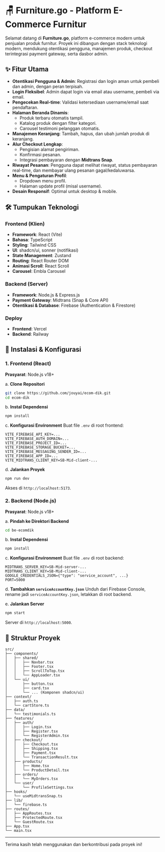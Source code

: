 # 🪑 Furniture.go - Platform E-Commerce Furnitur

Selamat datang di **Furniture.go**, platform e-commerce modern untuk penjualan produk furnitur. Proyek ini dibangun dengan stack teknologi modern, mendukung otentikasi pengguna, manajemen produk, checkout terintegrasi payment gateway, serta dasbor admin.

## ✨ Fitur Utama

* **Otentikasi Pengguna & Admin**: Registrasi dan login aman untuk pembeli dan admin, dengan peran terpisah.
* **Login Fleksibel**: Admin dapat login via email atau username, pembeli via email.
* **Pengecekan Real-time**: Validasi ketersediaan username/email saat pendaftaran.
* **Halaman Beranda Dinamis**:
    * Produk terbaru otomatis tampil.
    * Katalog produk dengan filter kategori.
    * Carousel testimoni pelanggan otomatis.
* **Manajemen Keranjang**: Tambah, hapus, dan ubah jumlah produk di keranjang.
* **Alur Checkout Lengkap**:
    * Pengisian alamat pengiriman.
    * Konfirmasi pesanan.
    * Integrasi pembayaran dengan **Midtrans Snap**.
* **Riwayat Pesanan**: Pengguna dapat melihat riwayat, status pembayaran real-time, dan membayar ulang pesanan gagal/kedaluwarsa.
* **Menu & Pengaturan Profil**:
    * Dropdown menu profil.
    * Halaman update profil (misal username).
* **Desain Responsif**: Optimal untuk desktop & mobile.

## 🛠️ Tumpukan Teknologi

### Frontend (Klien)
- **Framework**: React (Vite)
- **Bahasa**: TypeScript
- **Styling**: Tailwind CSS
- **UI**: shadcn/ui, sonner (notifikasi)
- **State Management**: Zustand
- **Routing**: React Router DOM
- **Animasi Scroll**: React Scroll
- **Carousel**: Embla Carousel

### Backend (Server)
- **Framework**: Node.js & Express.js
- **Payment Gateway**: Midtrans (Snap & Core API)
- **Otentikasi & Database**: Firebase (Authentication & Firestore)

### Deploy
- **Frontend**: Vercel
- **Backend**: Railway

## 🚀 Instalasi & Konfigurasi

### 1. Frontend (React)
**Prasyarat**: Node.js v18+

a. **Clone Repositori**
```bash
git clone https://github.com/jouyai/ecom-dik.git
cd ecom-dik
```

b. **Instal Dependensi**
```bash
npm install
```

c. **Konfigurasi Environment**
Buat file `.env` di root frontend:
```env
VITE_FIREBASE_API_KEY=...
VITE_FIREBASE_AUTH_DOMAIN=...
VITE_FIREBASE_PROJECT_ID=...
VITE_FIREBASE_STORAGE_BUCKET=...
VITE_FIREBASE_MESSAGING_SENDER_ID=...
VITE_FIREBASE_APP_ID=...
VITE_MIDTRANS_CLIENT_KEY=SB-Mid-client-...
```

d. **Jalankan Proyek**
```bash
npm run dev
```
Akses di `http://localhost:5173`.

### 2. Backend (Node.js)
**Prasyarat**: Node.js v18+

a. **Pindah ke Direktori Backend**
```bash
cd be-ecomdik
```

b. **Instal Dependensi**
```bash
npm install
```

c. **Konfigurasi Environment**
Buat file `.env` di root backend:
```env
MIDTRANS_SERVER_KEY=SB-Mid-server-...
MIDTRANS_CLIENT_KEY=SB-Mid-client-...
GOOGLE_CREDENTIALS_JSON={"type": "service_account", ...}
PORT=5000
```

d. **Tambahkan `serviceAccountKey.json`**
Unduh dari Firebase Console, rename jadi `serviceAccountKey.json`, letakkan di root backend.

e. **Jalankan Server**
```bash
npm start
```
Server di `http://localhost:5000`.

## 📁 Struktur Proyek

```
src/
├── components/
│   ├── shared/
│   │   ├── Navbar.tsx
│   │   ├── Footer.tsx
│   │   ├── ScrollToTop.tsx
│   │   └── AppLoader.tsx
│   └── ui/
│       ├── button.tsx
│       ├── card.tsx
│       └── ... (Komponen shadcn/ui)
├── context/
│   ├── auth.ts
│   └── cartStore.ts
├── data/
│   └── testimonials.ts
├── features/
│   ├── auth/
│   │   ├── Login.tsx
│   │   ├── Register.tsx
│   │   └── RegisterAdmin.tsx
│   ├── checkout/
│   │   ├── Checkout.tsx
│   │   ├── Shipping.tsx
│   │   ├── Payment.tsx
│   │   └── TransactionResult.tsx
│   ├── products/
│   │   ├── Home.tsx
│   │   └── ProductDetail.tsx
│   ├── orders/
│   │   └── MyOrders.tsx
│   └── user/
│       └── ProfileSettings.tsx
├── hooks/
│   └── useMidtransSnap.ts
├── lib/
│   └── firebase.ts
├── routes/
│   ├── AppRoutes.tsx
│   ├── ProtectedRoute.tsx
│   └── GuestRoute.tsx
├── App.tsx
└── main.tsx
```

---

Terima kasih telah menggunakan dan berkontribusi pada proyek ini!
